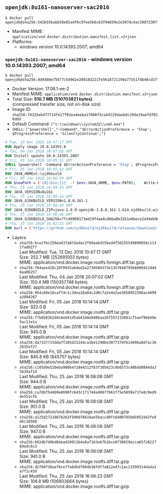 ## `openjdk:8u161-nanoserver-sac2016`

```console
$ docker pull openjdk@sha256:542b556abb50e02a4f6c9fee5b6c63f94659e2e307dc4ac39872307fdfdcc34f
```

-	Manifest MIME: `application/vnd.docker.distribution.manifest.list.v2+json`
-	Platforms:
	-	windows version 10.0.14393.2007; amd64

### `openjdk:8u161-nanoserver-sac2016` - windows version 10.0.14393.2007; amd64

```console
$ docker pull openjdk@sha256:dd9366e75877c5d962e208103221fe5618721199a77551fdb48cd1ff5db7125b
```

-	Docker Version: 17.06.1-ee-2
-	Manifest MIME: `application/vnd.docker.distribution.manifest.v2+json`
-	Total Size: **510.7 MB (510703821 bytes)**  
	(compressed transfer size, not on-disk size)
-	Image ID: `sha256:74325ebd77714fe17f02ea4eeba17066f3ca4d129daebdc29de29aefdf026ddd`
-	Default Command: `["c:\\windows\\system32\\cmd.exe"]`
-	`SHELL`: `["powershell","-Command","$ErrorActionPreference = 'Stop'; $ProgressPreference = 'SilentlyContinue';"]`

```dockerfile
# Tue, 13 Dec 2016 10:47:17 GMT
RUN Apply image 10.0.14393.0
# Thu, 04 Jan 2018 20:07:02 GMT
RUN Install update 10.0.14393.2007
# Fri, 05 Jan 2018 10:05:51 GMT
SHELL [powershell -Command $ErrorActionPreference = 'Stop'; $ProgressPreference = 'SilentlyContinue';]
# Fri, 05 Jan 2018 10:05:52 GMT
ENV JAVA_HOME=C:\ojdkbuild
# Fri, 05 Jan 2018 10:06:59 GMT
RUN $newPath = ('{0}\bin;{1}' -f $env:JAVA_HOME, $env:PATH); 	Write-Host ('Updating PATH: {0}' -f $newPath); 	setx /M PATH $newPath;
# Thu, 25 Jan 2018 16:00:43 GMT
ENV JAVA_VERSION=8u161
# Thu, 25 Jan 2018 16:00:44 GMT
ENV JAVA_OJDKBUILD_VERSION=1.8.0.161-1
# Thu, 25 Jan 2018 16:00:45 GMT
ENV JAVA_OJDKBUILD_ZIP=java-1.8.0-openjdk-1.8.0.161-1.b14.ojdkbuild.windows.x86_64.zip
# Thu, 25 Jan 2018 16:00:46 GMT
ENV JAVA_OJDKBUILD_SHA256=7fcd9909173ed19f4ae6c0bba8b32b1e6bece2d49eb9d87271828be8121fc31b
# Thu, 25 Jan 2018 16:02:22 GMT
RUN $url = ('https://github.com/ojdkbuild/ojdkbuild/releases/download/{0}/{1}' -f $env:JAVA_OJDKBUILD_VERSION, $env:JAVA_OJDKBUILD_ZIP); 	Write-Host ('Downloading {0} ...' -f $url); 	Invoke-WebRequest -Uri $url -OutFile 'ojdkbuild.zip'; 	Write-Host ('Verifying sha256 ({0}) ...' -f $env:JAVA_OJDKBUILD_SHA256); 	if ((Get-FileHash ojdkbuild.zip -Algorithm sha256).Hash -ne $env:JAVA_OJDKBUILD_SHA256) { 		Write-Host 'FAILED!'; 		exit 1; 	}; 		Write-Host 'Expanding ...'; 	Expand-Archive ojdkbuild.zip -DestinationPath C:\; 		Write-Host 'Renaming ...'; 	Move-Item 		-Path ('C:\{0}' -f ($env:JAVA_OJDKBUILD_ZIP -Replace '.zip$', '')) 		-Destination $env:JAVA_HOME 	; 		Write-Host 'Verifying install ...'; 	Write-Host '  java -version'; java -version; 	Write-Host '  javac -version'; javac -version; 		Write-Host 'Removing ...'; 	Remove-Item ojdkbuild.zip -Force; 		Write-Host 'Complete.';
```

-	Layers:
	-	`sha256:bce2fbc256ea437a87dadac2f69aabd25bed4f56255549090056c1131fad0277`  
		Last Modified: Tue, 13 Dec 2016 10:47:17 GMT  
		Size: 252.7 MB (252691002 bytes)  
		MIME: application/vnd.docker.image.rootfs.foreign.diff.tar.gzip
	-	`sha256:764aee428c28f0935a6ded2a2730509373e1357648795b609b911dd46aa06257`  
		Last Modified: Thu, 04 Jan 2018 20:07:02 GMT  
		Size: 150.4 MB (150357748 bytes)  
		MIME: application/vnd.docker.image.rootfs.foreign.diff.tar.gzip
	-	`sha256:954c60e18caf74c1c34ea38a04c2d8c7a2e4e2ae3658951596ace699a3894207`  
		Last Modified: Fri, 05 Jan 2018 10:14:14 GMT  
		Size: 922.0 B  
		MIME: application/vnd.docker.image.rootfs.diff.tar.gzip
	-	`sha256:f7b6582b2ddc6eb91d5ab41b0e8486aa2bf55f233601cf5aef9b649e5ac11e1a`  
		Last Modified: Fri, 05 Jan 2018 10:14:14 GMT  
		Size: 945.0 B  
		MIME: application/vnd.docker.image.rootfs.diff.tar.gzip
	-	`sha256:da7337715dda7f285d15244ca3b41290be3077379f614896a8d7ac302635ef27`  
		Last Modified: Fri, 05 Jan 2018 10:14:14 GMT  
		Size: 845.8 KB (845757 bytes)  
		MIME: application/vnd.docker.image.rootfs.diff.tar.gzip
	-	`sha256:c105d9e520eba980b472844312f63f305623c9b6573c486dd0844da35839af1d`  
		Last Modified: Thu, 25 Jan 2018 16:08:08 GMT  
		Size: 944.0 B  
		MIME: application/vnd.docker.image.rootfs.diff.tar.gzip
	-	`sha256:ca7dbf544b9e6690fc643c1f1744a48877b61f75e5899a71fe8c9ed9de552cfb`  
		Last Modified: Thu, 25 Jan 2018 16:08:08 GMT  
		Size: 951.0 B  
		MIME: application/vnd.docker.image.rootfs.diff.tar.gzip
	-	`sha256:a125d2721867b263f5066f6616ae5baccd0fc6400785b6b951942fe9d6c10560`  
		Last Modified: Thu, 25 Jan 2018 16:08:08 GMT  
		Size: 947.0 B  
		MIME: application/vnd.docker.image.rootfs.diff.tar.gzip
	-	`sha256:692db749bd84ead20911b4e8af163e6fb1bce8f38029ecca65f2822769edc6c3`  
		Last Modified: Thu, 25 Jan 2018 16:08:08 GMT  
		Size: 941.0 B  
		MIME: application/vnd.docker.image.rootfs.diff.tar.gzip
	-	`sha256:d2f60f38aef6ce7fa8dbdf604b36fdf7a812e47c1ac21599314da4a2a7f1c43d`  
		Last Modified: Thu, 25 Jan 2018 16:08:23 GMT  
		Size: 106.8 MB (106803664 bytes)  
		MIME: application/vnd.docker.image.rootfs.diff.tar.gzip
